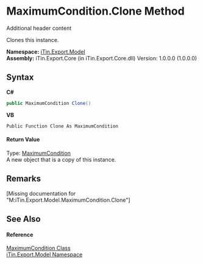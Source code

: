 # MaximumCondition.Clone Method 
Additional header content 

Clones this instance.

**Namespace:**&nbsp;<a href="N_iTin_Export_Model">iTin.Export.Model</a><br />**Assembly:**&nbsp;iTin.Export.Core (in iTin.Export.Core.dll) Version: 1.0.0.0 (1.0.0.0)

## Syntax

**C#**<br />
``` C#
public MaximumCondition Clone()
```

**VB**<br />
``` VB
Public Function Clone As MaximumCondition
```


#### Return Value
Type: <a href="T_iTin_Export_Model_MaximumCondition">MaximumCondition</a><br />A new object that is a copy of this instance.

## Remarks
\[Missing <remarks> documentation for "M:iTin.Export.Model.MaximumCondition.Clone"\]

## See Also


#### Reference
<a href="T_iTin_Export_Model_MaximumCondition">MaximumCondition Class</a><br /><a href="N_iTin_Export_Model">iTin.Export.Model Namespace</a><br />